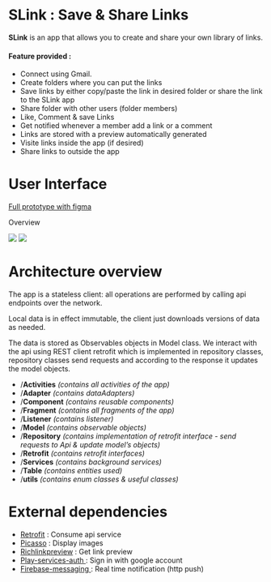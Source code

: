 # SLink : Save & Share Links
**SLink** is an app that allows you to create and share your own library of links.

#### Feature provided :
- Connect using Gmail.
- Create folders where you can put the links
- Save links by either copy/paste the link in desired folder or share the link to the SLink app
- Share folder with other users (folder members)
- Like, Comment & save Links
- Get notified whenever a member add a link or a comment
- Links are stored with a preview automatically generated
- Visite links inside the app (if desired) 
- Share links to outside the app

# User Interface
[Full prototype with figma](https://www.figma.com/file/hHpYJ3TWeo1PSPcAVX0EEu/SLink?node-id=0%3A1 "Full prototype with figma")

Overview

 [![](https://slink.s3.us-east-2.amazonaws.com/overview1.png)](https://slink.s3.us-east-2.amazonaws.com/overview1.png)
[![](https://slink.s3.us-east-2.amazonaws.com/overview3.png)](https://slink.s3.us-east-2.amazonaws.com/overview3.png)
# Architecture overview
The app is a stateless client: all operations are performed
by calling api endpoints over the network.

Local data is in effect immutable, the client just downloads versions of data as needed. 

The data is stored as Observables objects in Model class. We interact with the api using REST client retrofit which is implemented in repository classes, repository classes send requests and according to the response it updates the model objects.  

- /**Activities**	*(contains all activities of the app)*
- /**Adapter**	*(contains dataAdapters)*
- /**Component**	*(contains reusable components)*
- /**Fragment** 	*(contains all fragments of the app)*
- /**Listener**	*(contains listener)*
- /**Model**		*(contains observable objects)*
- /**Repository**	*(contains implementation of retrofit interface - send requests to Api & update model’s objects)*
- /**Retrofit**	*(contains retrofit interfaces)*
- /**Services**	*(contains background services)*
- /**Table**		*(contains entities used)*
- /**utils**		*(contains enum classes & useful classes)*

# External dependencies

- [Retrofit](https://square.github.io/retrofit/ "Retrofit") : Consume api service
- [Picasso](https://github.com/square/picasso "Picasso") : Display images 
- [Richlinkpreview](https://github.com/ponnamkarthik/RichLinkPreview "Richlinkpreview") : Get link preview
- [Play-services-auth ](https://developers.google.com/identity/sign-in/android/start "Play-services-auth ") : Sign in with google account
- [Firebase-messaging ](https://firebase.google.com/docs/cloud-messaging "Firebase-messaging ") : Real time notification (http push)





